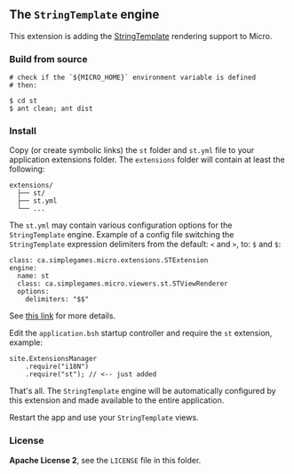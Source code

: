 ## The `StringTemplate` engine

This extension is adding the [StringTemplate](http://www.stringtemplate.org/) rendering support to Micro.

### Build from source

    # check if the `${MICRO_HOME}` environment variable is defined
    # then:

    $ cd st
    $ ant clean; ant dist
    
### Install
Copy (or create symbolic links) the `st` folder and `st.yml` file to your application extensions folder. The `extensions` folder will contain at least the following:

    extensions/
      ├── st/ 
      ├── st.yml
      └── ...

The `st.yml` may contain various configuration options for the `StringTemplate` engine. Example of a config file switching the `StringTemplate` expression delimiters from the default: `<` and `>`, to: `$` and `$`: 

    class: ca.simplegames.micro.extensions.STExtension
    engine:
      name: st
      class: ca.simplegames.micro.viewers.st.STViewRenderer
      options:
        delimiters: "$$"

See [this link](http://www.antlr.org/wiki/display/ST/Setting+the+expression+delimiters) for more details.

Edit the `application.bsh` startup controller and require the `st` extension, example:

    site.ExtensionsManager
        .require("i18N")
        .require("st"); // <-- just added
        
That's all. The `StringTemplate` engine will be automatically configured by this extension and made available to the entire application.

Restart the app and use your `StringTemplate` views.

### License
**Apache License 2**, see the `LICENSE` file in this folder.
